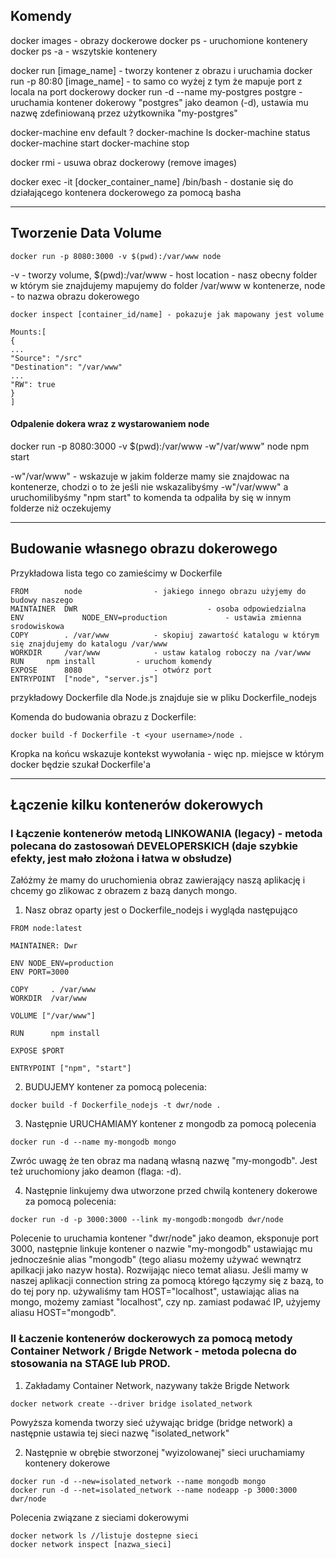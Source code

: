 
## Komendy

docker images - obrazy dockerowe
docker ps - uruchomione kontenery
docker ps -a - wszytskie kontenery

docker run [image_name] - tworzy kontener z obrazu i uruchamia
docker run -p 80:80 [image_name] - to samo co wyżej z tym że mapuje port z locala na port dockerowy
docker run -d --name my-postgres postgre - uruchamia kontener dokerowy "postgres" jako deamon (-d), ustawia mu nazwę zdefiniowaną przez użytkownika "my-postgres"

docker-machine env default ?
docker-machine ls
docker-machine status
docker-machine start
docker-machine stop


docker rmi - usuwa obraz dockerowy (remove images)


docker exec -it [docker_container_name] /bin/bash - dostanie się do działającego kontenera dockerowego za pomocą basha

---

## Tworzenie Data Volume
```
docker run -p 8080:3000 -v $(pwd):/var/www node 
```
-v - tworzy volume,
$(pwd):/var/www - host location - nasz obecny folder w którym sie znajdujemy mapujemy do folder /var/www w kontenerze,
node - to nazwa obrazu dokerowego

```
docker inspect [container_id/name] - pokazuje jak mapowany jest volume
```
```
Mounts:[
{
...
"Source": "/src"
"Destination": "/var/www"
...
"RW": true
}
]
```


#### Odpalenie dokera wraz z wystarowaniem node

docker run -p 8080:3000 -v $(pwd):/var/www -w"/var/www" node npm start

-w"/var/www" - wskazuje w jakim folderze mamy sie znajdowac na kontenerze, chodzi o to że jeśli nie wskazalibyśmy -w"/var/www" a uruchomilibyśmy "npm start" to komenda ta odpaliła by się w innym folderze niż oczekujemy

---

## Budowanie własnego obrazu dokerowego

Przykładowa lista tego co zamieścimy w Dockerfile

```
FROM		node				- jakiego innego obrazu użyjemy do budowy naszego
MAINTAINER	DWR                             - osoba odpowiedzialna
ENV             NODE_ENV=production             - ustawia zmienna srodowiskowa
COPY		. /var/www			- skopiuj zawartość katalogu w którym się znajdujemy do katalogu /var/www
WORKDIR		/var/www			- ustaw katalog roboczy na /var/www
RUN		npm install			- uruchom komendy
EXPOSE		8080				- otwórz port
ENTRYPOINT	["node", "server.js"]
```

przykładowy Dockerfile dla Node.js znajduje sie w pliku Dockerfile_nodejs

Komenda do budowania obrazu z Dockerfile:

```
docker build -f Dockerfile -t <your username>/node .
```

Kropka na końcu wskazuje kontekst wywołania - więc np. miejsce w którym docker będzie szukał Dockerfile'a

---

## Łączenie kilku kontenerów dokerowych

### I Łączenie kontenerów metodą LINKOWANIA (legacy) - metoda polecana do zastosowań DEVELOPERSKICH (daje szybkie efekty, jest mało złożona i łatwa w obsłudze)

Załóżmy że mamy do uruchomienia obraz zawierający naszą aplikację i chcemy go zlikowac z obrazem z bazą danych mongo.

1. Nasz obraz oparty jest o Dockerfile_nodejs i wygląda następująco

```
FROM node:latest

MAINTAINER: Dwr

ENV NODE_ENV=production
ENV PORT=3000

COPY     . /var/www
WORKDIR  /var/www

VOLUME ["/var/www"]

RUN      npm install

EXPOSE $PORT

ENTRYPOINT ["npm", "start"]
```

2. BUDUJEMY kontener za pomocą polecenia:
```
docker build -f Dockerfile_nodejs -t dwr/node .
```
3. Następnie URUCHAMIAMY kontener z mongodb za pomocą polecenia
```
docker run -d --name my-mongodb mongo
```
Zwróc uwagę że ten obraz ma nadaną własną nazwę "my-mongodb".
Jest też uruchomiony jako deamon (flaga: -d).

4. Następnie linkujemy dwa utworzone przed chwilą kontenery dokerowe za pomocą polecenia:
```
docker run -d -p 3000:3000 --link my-mongodb:mongodb dwr/node
```

Polecenie to uruchamia kontener "dwr/node" jako deamon,  eksponuje port 3000, następnie linkuje kontener o nazwie "my-mongodb" ustawiając mu jednocześnie alias "mongodb" (tego aliasu możemy używać wewnątrz apilkacji jako nazyw hosta).
Rozwijając nieco temat aliasu. Jeśli mamy w naszej aplikacji connection string za pomocą którego łączymy się z bazą, to do tej pory np. używaliśmy tam HOST="localhost", ustawiając alias na mongo, możemy zamiast "localhost", czy np. zamiast podawać IP, użyjemy aliasu HOST="mongodb".


### II Łaczenie kontenerów dockerowych za pomocą metody Container Network / Brigde Network - metoda polecna do stosowania na STAGE lub PROD.

1. Zakładamy Container Network, nazywany także Brigde Network
```
docker network create --driver bridge isolated_network
```
Powyższa komenda tworzy sieć używając bridge (bridge network) a następnie ustawia tej sieci nazwę "isolated_network"

2. Następnie w obrębie stworzonej "wyizolowanej" sieci uruchamiamy kontenery dokerowe
```
docker run -d --new=isolated_network --name mongodb mongo
docker run -d --net=isolated_network --name nodeapp -p 3000:3000 dwr/node
```



Polecenia związane z sieciami dokerowymi
```
docker network ls //listuje dostepne sieci
docker network inspect [nazwa_sieci]
```


















